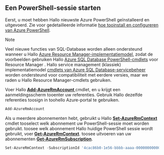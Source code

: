 
## <a name="start-your-powershell-session"></a>Een PowerShell-sessie starten
Eerst, u moet hebben Hallo nieuwste Azure PowerShell geïnstalleerd en uitgevoerd. Zie voor gedetailleerde informatie [hoe tooinstall en configureren van Azure PowerShell](/powershell/azureps-cmdlets-docs).

> [!NOTE]
> Veel nieuwe functies van SQL-Database worden alleen ondersteund wanneer u Hallo [Azure Resource Manager-implementatiemodel](../articles/azure-resource-manager/resource-group-overview.md), zodat de voorbeelden gebruiken Hallo [Azure SQL Database PowerShell-cmdlets](https://msdn.microsoft.com/library/azure/mt574084\(v=azure.300\).aspx) voor Resource Manager . Hallo service management (klassiek) implementatiemodel [cmdlets van Azure SQL Database-servicebeheer](https://msdn.microsoft.com/library/azure/dn546723\(v=azure.300\).aspx) worden ondersteund voor compatibiliteit met eerdere versies, maar we raden u Hallo Resource Manager-cmdlets gebruiken.
> 
> 

Voer Hallo [ **Add-AzureRmAccount** ](https://msdn.microsoft.com/library/azure/mt619267\(v=azure.300\).aspx) cmdlet, en u krijgt een aanmeldingsscherm tooenter uw referenties. Gebruik Hallo dezelfde referenties toosign in toohello Azure-portal te gebruiken.

```PowerShell
Add-AzureRmAccount
```

Als u meerdere abonnementen hebt, gebruikt u Hallo [ **Set-AzureRmContext** ](https://msdn.microsoft.com/library/azure/mt619263\(v=azure.300\).aspx) cmdlet tooselect welk abonnement uw PowerShell-sessie moet worden gebruikt. toosee welk abonnement Hallo huidige PowerShell sessie wordt gebruikt, voer [ **Get-AzureRmContext**](https://msdn.microsoft.com/library/azure/mt619265\(v=azure.300\).aspx). toosee uitvoeren van uw abonnementen [ **Get-AzureRmSubscription**](https://msdn.microsoft.com/library/azure/mt619284\(v=azure.300\).aspx).

```PowerShell
Set-AzureRmContext -SubscriptionId '4cac86b0-1e56-bbbb-aaaa-000000000000'
```
